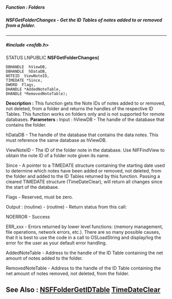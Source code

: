 ##### Function : Folders
##### NSFGetFolderChanges - Get the ID Tables of notes added to or removed from a folder.
---
##### #include <nsfdb.h>
STATUS LNPUBLIC **NSFGetFolderChanges(**

	DBHANDLE  hViewDB,
	DBHANDLE  hDataDB,
	NOTEID  ViewNoteID,
	TIMEDATE *Since,
	DWORD  Flags,
	DHANDLE *AddedNoteTable,
	DHANDLE *RemovedNoteTable);
**Description :**
This function gets the Note IDs of notes added to or removed, not deleted, from 
a folder and returns the handles of the respective ID Tables.  This function 
works on folders only and is not supported for remote databases.
**Parameters :**
Input :
hViewDB  -  The handle of the database that contains the folder.

hDataDB  -  The handle of the database that contains the data notes.  This must reference the same database as hViewDB.

ViewNoteID  -  The ID of the folder note in the database. Use NIFFindView to obtain the note ID of a folder note given its name.

Since  -  A pointer to a TIMEDATE structure containing the starting date used to determine which notes have been added or removed, not deleted, from the folder and added to the ID Tables returned by this function.  Passing a cleared TIMEDATE structure (TimeDateClear), will return all changes since the start of the database.

Flags  -  Reserved, must be zero.

Output :
(routine)  -  (routine)  -  Return status from this call:

NOERROR - Success

ERR_xxx - Errors returned by lower level functions: (memory management, file operations, network errors, etc.).  There are so many possible causes, that it is best to use the code in a call to OSLoadString and display/log the error for the user as your default error handling.


AddedNoteTable  -  Address to the handle of the ID Table containing the net amount of notes added to the folder.

RemovedNoteTable  -  Address to the handle of the ID Table containing the net amount of notes removed, not deleted, from the folder.

**See Also :**
[NSFFolderGetIDTable](D:/md_files/NSFFolderGetIDTable.md)
[TimeDateClear](D:/md_files/TimeDateClear.md)
---
